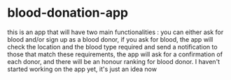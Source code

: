 # blood-donation-app
this is an app that will have two main functionalities : you can either ask for blood and/or sign up as a blood donor, if you ask for blood, the app will check the location and the blood type required and send a notification to those that match these requirements, the app will ask for a confirmation of each donor, and there will be an honour ranking for blood donor. I haven't started working on the app yet, it's just an idea now 
